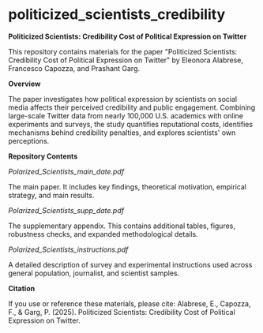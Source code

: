 # politicized_scientists_credibility

**Politicized Scientists: Credibility Cost of Political Expression on Twitter**

This repository contains materials for the paper "Politicized Scientists: Credibility Cost of Political Expression on Twitter" by Eleonora Alabrese, Francesco Capozza, and Prashant Garg.

**Overview**

The paper investigates how political expression by scientists on social media affects their perceived credibility and public engagement. Combining large-scale Twitter data from nearly 100,000 U.S. academics with online experiments and surveys, the study quantifies reputational costs, identifies mechanisms behind credibility penalties, and explores scientists' own perceptions.

**Repository Contents**

_Polarized_Scientists_main_date.pdf_

The main paper. It includes key findings, theoretical motivation, empirical strategy, and main results.

_Polarized_Scientists_supp_date.pdf_

The supplementary appendix. This contains additional tables, figures, robustness checks, and expanded methodological details.

_Polarized_Scientists_instructions.pdf_

A detailed description of survey and experimental instructions used across general population, journalist, and scientist samples.

**Citation**

If you use or reference these materials, please cite:
Alabrese, E., Capozza, F., & Garg, P. (2025). Politicized Scientists: Credibility Cost of Political Expression on Twitter.
